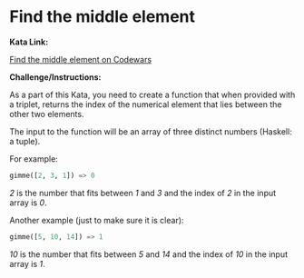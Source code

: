 # Find the middle element

**Kata Link:** 

[Find the middle element on Codewars](https://www.codewars.com/kata/545a4c5a61aa4c6916000755/train/python)

**Challenge/Instructions:**

As a part of this Kata, you need to create a function that when provided with a triplet, returns the index of the numerical element that lies between the other two elements.

The input to the function will be an array of three distinct numbers (Haskell: a tuple).

For example:

```python
gimme([2, 3, 1]) => 0
```

*2* is the number that fits between *1* and *3* and the index of *2* in the input array is *0*.

Another example (just to make sure it is clear):

```python
gimme([5, 10, 14]) => 1
```

*10* is the number that fits between *5* and *14* and the index of *10* in the input array is *1*.